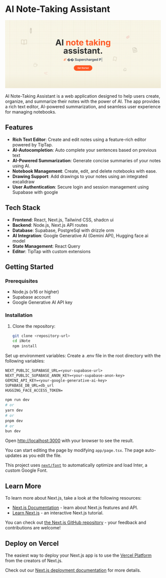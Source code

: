 # AI Note-Taking Assistant

![](https://github.com/Dhanraj30/iNote-2.0/blob/main/sc.png)

AI Note-Taking Assistant is a web application designed to help users create, organize, and summarize their notes with the power of AI. The app provides a rich text editor, AI-powered summarization, and seamless user experience for managing notebooks.

## Features

- **Rich Text Editor**: Create and edit notes using a feature-rich editor powered by TipTap.
- **AI-Autocompletion**: Auto complete your sentences based on previous text
- **AI-Powered Summarization**: Generate concise summaries of your notes using AI.
- **Notebook Management**: Create, edit, and delete notebooks with ease.
- **Drawing Support**: Add drawings to your notes using an integrated  excalidraw 
- **User Authentication**: Secure login and session management using Supabase with google


## Tech Stack

- **Frontend**: React, Next.js, Tailwind CSS, shadcn ui
- **Backend**: Node.js, Next.js API routes
- **Database**: Supabase, PostgreSql with drizzle orm
- **AI Integration**: Google Generative AI (Gemini API), Hugging face ai model
- **State Management**: React Query
- **Editor**: TipTap with custom extensions


## Getting Started

### Prerequisites

- Node.js (v16 or higher)
- Supabase account
- Google Generative AI API key

### Installation

1. Clone the repository:
   ```bash
   git clone <repository-url>
   cd iNote
   npm install
   ```
Set up environment variables: Create a .env file in the root directory with the following variables:
```
NEXT_PUBLIC_SUPABASE_URL=<your-supabase-url>
NEXT_PUBLIC_SUPABASE_ANON_KEY=<your-supabase-anon-key>
GEMINI_API_KEY=<your-google-generative-ai-key>
SUPABASE_DB_URL=db_url
HUGGING_FACE_ACCESS_TOKEN=
```

```bash
npm run dev
# or
yarn dev
# or
pnpm dev
# or
bun dev
```

Open [http://localhost:3000](http://localhost:3000) with your browser to see the result.

You can start editing the page by modifying `app/page.tsx`. The page auto-updates as you edit the file.

This project uses [`next/font`](https://nextjs.org/docs/basic-features/font-optimization) to automatically optimize and load Inter, a custom Google Font.

## Learn More

To learn more about Next.js, take a look at the following resources:

- [Next.js Documentation](https://nextjs.org/docs) - learn about Next.js features and API.
- [Learn Next.js](https://nextjs.org/learn) - an interactive Next.js tutorial.

You can check out [the Next.js GitHub repository](https://github.com/vercel/next.js/) - your feedback and contributions are welcome!

## Deploy on Vercel

The easiest way to deploy your Next.js app is to use the [Vercel Platform](https://vercel.com/new?utm_medium=default-template&filter=next.js&utm_source=create-next-app&utm_campaign=create-next-app-readme) from the creators of Next.js.

Check out our [Next.js deployment documentation](https://nextjs.org/docs/deployment) for more details.
